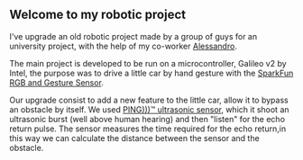 ## Welcome to my robotic project

I've upgrade an old robotic project made by a group of guys for an university project, with the help of my co-worker [Alessandro](https://github.com/AMDeveloperC).

The main project is developed to be run on a microcontroller, Galileo v2 by Intel, the purpose was to drive a little car by hand gesture with the [SparkFun RGB and Gesture Sensor](https://www.sparkfun.com/products/12787).

Our upgrade consist to add a new feature to the little car, allow it to bypass an obstacle by itself. We used [PING)))™ ultrasonic sensor](https://www.parallax.com/product/28015), which it shoot an ultrasonic burst (well above human hearing) and then "listen" for the echo return pulse. The sensor measures the time required for the echo return,in this way we can calculate the distance between the sensor and the obstacle.  


